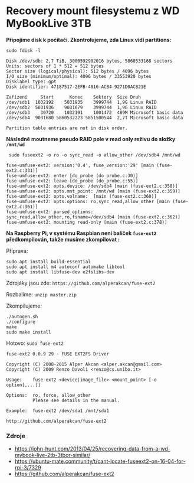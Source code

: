 Recovery mount filesystemu z WD MyBookLive 3TB
==

**Připojíme disk k počítači. Zkontrolujeme, zda Linux vidí partitions:**

`sudo fdisk -l`

```
Disk /dev/sdb: 2,7 TiB, 3000592982016 bytes, 5860533168 sectors
Units: sectors of 1 * 512 = 512 bytes
Sector size (logical/physical): 512 bytes / 4096 bytes
I/O size (minimum/optimal): 4096 bytes / 33553920 bytes
Disklabel type: gpt
Disk identifier: 47187517-2EFB-4816-ACB4-9271D0AC821E

Zařízení     Start      Konec    Sektory  Size Druh
/dev/sdb1  1032192    5031935    3999744  1,9G Linux RAID
/dev/sdb2  5031936    9031679    3999744  1,9G Linux RAID
/dev/sdb3    30720    1032191    1001472  489M Microsoft basic data
/dev/sdb4  9031680 5860532223 5851500544  2,7T Microsoft basic data

Partition table entries are not in disk order.
```

**Následně moutneme pseudo RAID pole v read only reživu do složky `/mnt/wd`**

` sudo fuseext2 -o ro -o sync_read -o allow_other /dev/sdb4 /mnt/wd`

```
fuse-umfuse-ext2: version:'0.4', fuse_version:'29' [main (fuse-ext2.c:331)]
fuse-umfuse-ext2: enter [do_probe (do_probe.c:30)]
fuse-umfuse-ext2: leave [do_probe (do_probe.c:55)]
fuse-umfuse-ext2: opts.device: /dev/sdb4 [main (fuse-ext2.c:358)]
fuse-umfuse-ext2: opts.mnt_point: /mnt/wd [main (fuse-ext2.c:359)]
fuse-umfuse-ext2: opts.volname:  [main (fuse-ext2.c:360)]
fuse-umfuse-ext2: opts.options: ro,sync_read,allow_other [main (fuse-ext2.c:361)]
fuse-umfuse-ext2: parsed_options: sync_read,allow_other,ro,fsname=/dev/sdb4 [main (fuse-ext2.c:362)]
fuse-umfuse-ext2: mounting read-only [main (fuse-ext2.c:378)]
```

**Na Raspberry Pi, v systému Raspbian není balíček `fuse-ext2` předkompilován, takže musíme zkompilovat :**

Příprava:
```
sudo apt install build-essential
sudo apt install m4 autoconf automake libtool
sudo apt install libfuse-dev e2fslibs-dev
```

Zdrojáky jsou zde: `https://github.com/alperakcan/fuse-ext2`

Rozbalíme: `unzip master.zip`

Zkompilujeme:
```
./autogen.sh
./configure
make
sudo make install
```
Hotovo: `sudo fuse-ext2`

```
fuse-ext2 0.0.9 29 - FUSE EXT2FS Driver

Copyright (C) 2008-2015 Alper Akcan <alper.akcan@gmail.com>
Copyright (C) 2009 Renzo Davoli <renzo@cs.unibo.it>

Usage:    fuse-ext2 <device|image_file> <mount_point> [-o option[,...]]

Options:  ro, force, allow_other
          Please see details in the manual.

Example:  fuse-ext2 /dev/sda1 /mnt/sda1

http://github.com/alperakcan/fuse-ext2
```

### Zdroje
- https://john-hunt.com/2013/04/25/recovering-data-from-a-wd-mybook-live-2tb-3tbor-similar/
- https://ubuntu-mate.community/t/cant-locate-fuseext2-on-16-04-for-rpi-3/7329
- https://github.com/alperakcan/fuse-ext2
